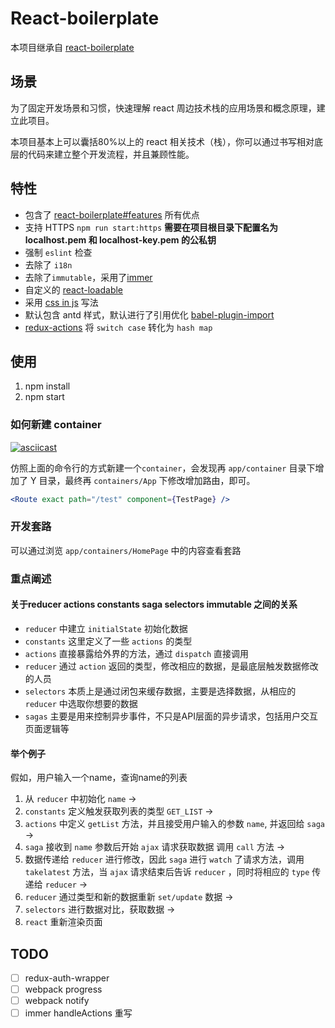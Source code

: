 # React-boilerplate

本项目继承自 [react-boilerplate](https://github.com/react-boilerplate/react-boilerplate)

## 场景

为了固定开发场景和习惯，快速理解 react 周边技术栈的应用场景和概念原理，建立此项目。

本项目基本上可以囊括80%以上的 react 相关技术（栈），你可以通过书写相对底层的代码来建立整个开发流程，并且兼顾性能。

## 特性

- 包含了 [react-boilerplate#features](https://github.com/react-boilerplate/react-boilerplate#features) 所有优点
- 支持 HTTPS `npm run start:https` **需要在项目根目录下配置名为 localhost.pem 和 localhost-key.pem 的公私钥**
- 强制 `eslint` 检查
- 去除了 `i18n`
- 去除了`immutable`，采用了[immer](https://github.com/mweststrate/immer)
- 自定义的 [react-loadable](https://github.com/jamiebuilds/react-loadable)
- 采用 [css in js](https://github.com/styled-components/styled-components) 写法
- 默认包含 antd 样式，默认进行了引用优化 [babel-plugin-import](https://github.com/ant-design/babel-plugin-import)
- [redux-actions](https://github.com/redux-utilities/redux-actions) 将 `switch case` 转化为 `hash map`

## 使用

1. npm install
2. npm start

### 如何新建 container

[![asciicast](https://asciinema.org/a/194047.png)](https://asciinema.org/a/194047)

仿照上面的命令行的方式新建一个`container`，会发现再 `app/container` 目录下增加了 Y 目录，最终再 `containers/App` 下修改增加路由，即可。

```jsx
<Route exact path="/test" component={TestPage} />
```

### 开发套路

可以通过浏览 `app/containers/HomePage` 中的内容查看套路

### 重点阐述

#### 关于reducer actions constants saga selectors immutable 之间的关系

- `reducer` 中建立 `initialState` 初始化数据
- `constants` 这里定义了一些 `actions` 的类型
- `actions` 直接暴露给外界的方法，通过 `dispatch` 直接调用
- `reducer` 通过 `action` 返回的类型，修改相应的数据，是最底层触发数据修改的人员
- `selectors` 本质上是通过闭包来缓存数据，主要是选择数据，从相应的 `reducer` 中选取你想要的数据
- `sagas` 主要是用来控制异步事件，不只是API层面的异步请求，包括用户交互页面逻辑等

#### 举个例子

假如，用户输入一个name，查询name的列表

1. 从 `reducer` 中初始化 `name` ->
2. `constants` 定义触发获取列表的类型 `GET_LIST` ->
3. `actions` 中定义 `getList` 方法，并且接受用户输入的参数 `name`, 并返回给 `saga` ->
4. `saga` 接收到 `name` 参数后开始 `ajax` 请求获取数据 调用 `call` 方法 ->
5. 数据传递给 `reducer` 进行修改，因此 `saga` 进行 `watch` 了请求方法，调用 `takelatest` 方法，当 `ajax` 请求结束后告诉 `reducer` ，同时将相应的 `type` 传递给 `reducer` ->
6. `reducer` 通过类型和新的数据重新 `set/update` 数据 ->
7. `selectors` 进行数据对比，获取数据 ->
8. `react` 重新渲染页面


## TODO

- [ ] redux-auth-wrapper
- [ ] webpack progress
- [ ] webpack notify
- [ ] immer handleActions 重写